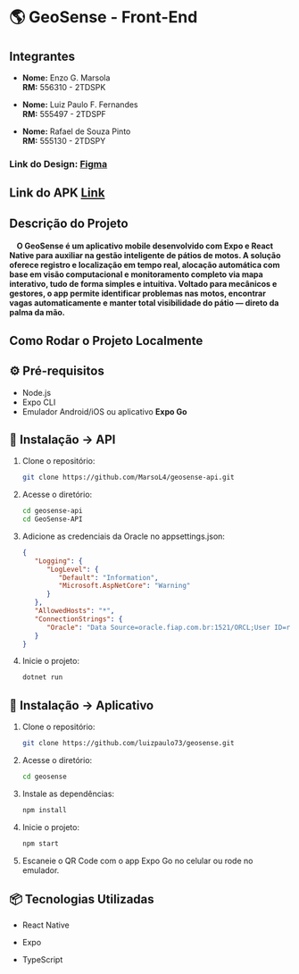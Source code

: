 #  🌎 GeoSense - Front-End

## Integrantes

- **Nome:** Enzo G. Marsola  
  **RM:** 556310 - 2TDSPK

- **Nome:** Luiz Paulo F. Fernandes  
  **RM:** 555497 - 2TDSPF
  
- **Nome:** Rafael de Souza Pinto  
  **RM:** 555130 - 2TDSPY

### Link do Design: [Figma](https://www.figma.com/design/bUCpf1dUyL4ZcRE0DPgTPP/Geosense?node-id=0-1&t=C2KvD3WNGqhd849p-1)

## Link do APK [Link](https://expo.dev/accounts/luizpaulo73/projects/geosense/builds/56eb9d2d-5d48-4b3b-84c9-d05ee398a219)

## Descrição do Projeto

#### &nbsp;&nbsp;&nbsp;&nbsp;O GeoSense é um aplicativo mobile desenvolvido com Expo e React Native para auxiliar na gestão inteligente de pátios de motos. A solução oferece registro e localização em tempo real, alocação automática com base em visão computacional e monitoramento completo via mapa interativo, tudo de forma simples e intuitiva. Voltado para mecânicos e gestores, o app permite identificar problemas nas motos, encontrar vagas automaticamente e manter total visibilidade do pátio — direto da palma da mão.

## Como Rodar o Projeto Localmente

## ⚙️ Pré-requisitos

- Node.js
- Expo CLI
- Emulador Android/iOS ou aplicativo **Expo Go**

## 🚀 Instalação -> API

1. Clone o repositório:
   
   ```bash
   git clone https://github.com/MarsoL4/geosense-api.git
   ```

2. Acesse o diretório:

   ```bash
   cd geosense-api
   cd GeoSense-API
   ```

4. Adicione as credenciais da Oracle no appsettings.json:
   
   ```json
   {
      "Logging": {
         "LogLevel": {
            "Default": "Information",
            "Microsoft.AspNetCore": "Warning"
         }
      },
      "AllowedHosts": "*",
      "ConnectionStrings": {
         "Oracle": "Data Source=oracle.fiap.com.br:1521/ORCL;User ID=rmxxxxx;Password=xxxxx;"
      }
   }
   ```

5. Inicie o projeto:
   
   ```bash
   dotnet run
   ```

## 🚀 Instalação -> Aplicativo

1. Clone o repositório:
   
   ```bash
   git clone https://github.com/luizpaulo73/geosense.git
   ```

2. Acesse o diretório:

   ```bash
   cd geosense
   ```

4. Instale as dependências:
   
   ```bash
   npm install
   ```

5. Inicie o projeto:
   
   ```bash
   npm start
   ```

6.  Escaneie o QR Code com o app Expo Go no celular ou rode no emulador.

## 📦 Tecnologias Utilizadas

- React Native

- Expo

- TypeScript
